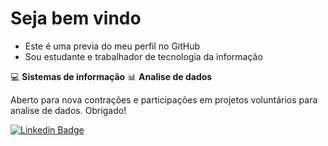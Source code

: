 # Seja bem vindo

 - Este é uma previa do meu perfil no GitHub
 - Sou estudante e trabalhador de tecnologia da informação 

💻 **Sistemas de informação**
📊 **Analise de dados**

Aberto para nova contrações e participações em projetos voluntários
para analise de dados. Obrigado!

[![Linkedin Badge](https://img.shields.io/badge/-LinkedIn-blue?style=flat-square&logo=Linkedin&logoColor=white&link=https://www.linkedin.com/in/mateus-salom%C3%A3o-de-amorim-3021b6173/)](https://www.linkedin.com/in/mateus-salom%C3%A3o-de-amorim-3021b6173/)
